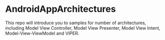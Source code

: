# AndroidAppArchitectures
This repo will introduce you to samples for number of architectures, including Model View Controller, Model View Presenter, Model View Intent, Model-View-ViewModel and VIPER.